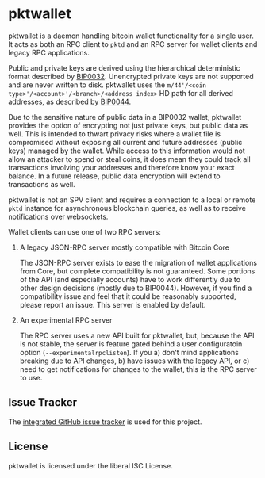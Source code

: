 pktwallet
=========

pktwallet is a daemon handling bitcoin wallet functionality for a
single user. It acts as both an RPC client to `pktd` and an RPC server
for wallet clients and legacy RPC applications.

Public and private keys are derived using the hierarchical
deterministic format described by
[BIP0032](https://github.com/bitcoin/bips/blob/master/bip-0032.mediawiki).
Unencrypted private keys are not supported and are never written to
disk.  pktwallet uses the
`m/44'/<coin type>'/<account>'/<branch>/<address index>`
HD path for all derived addresses, as described by
[BIP0044](https://github.com/bitcoin/bips/blob/master/bip-0044.mediawiki).

Due to the sensitive nature of public data in a BIP0032 wallet,
pktwallet provides the option of encrypting not just private keys, but
public data as well.  This is intended to thwart privacy risks where a
wallet file is compromised without exposing all current and future
addresses (public keys) managed by the wallet. While access to this
information would not allow an attacker to spend or steal coins, it
does mean they could track all transactions involving your addresses
and therefore know your exact balance. In a future release, public data
encryption will extend to transactions as well.

pktwallet is not an SPV client and requires a connection to a local or
remote `pktd` instance for asynchronous blockchain queries, as well as
to receive notifications over websockets.

Wallet clients can use one of two RPC servers:

  1. A legacy JSON-RPC server mostly compatible with Bitcoin Core

     The JSON-RPC server exists to ease the migration of wallet applications
     from Core, but complete compatibility is not guaranteed.  Some portions of
     the API (and especially accounts) have to work differently due to other
     design decisions (mostly due to BIP0044).  However, if you find a
     compatibility issue and feel that it could be reasonably supported, please
     report an issue.  This server is enabled by default.

  2. An experimental RPC server

     The RPC server uses a new API built for pktwallet, but, because the API is
	 not stable, the server is feature gated behind a user configuratoin option
	 (`--experimentalrpclisten`).  If you a) don't mind applications breaking
	 due to API changes, b) have issues with the legacy API, or c) need to get
	 notifications for changes to the wallet, this is the RPC server to use.

## Issue Tracker

The [integrated GitHub issue tracker](https://github.com/kaotisk-hund/cjdcoind/issues)
is used for this project.

## License

pktwallet is licensed under the liberal ISC License.
